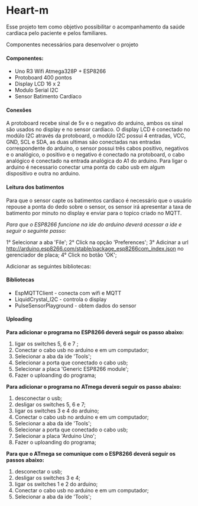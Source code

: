 # Heart-m

Esse projeto tem como objetivo possibilitar o acompanhamento da saúde cardiaca pelo paciente e pelos familiares.

Componentes necessários para desenvolver o projeto


#### Componentes:

- Uno R3 Wifi Atmega328P + ESP8266
- Protoboard 400 pontos
- Display LCD 16 x 2
- Modulo Serial I2C
- Sensor Batimento Cardíaco


#### Conexões
A protoboard recebe sinal de 5v e o negativo do arduino, ambos os sinal são usados no display e no sensor cardiaco. O display LCD é conectado no modúlo I2C através da protoboard, o modúlo I2C possui 4 entradas, VCC, GND, SCL e SDA, as duas ultimas são conectadas nas entradas correspondente do arduino, o sensor possui três cabos positivo, negativos e o analógico, o positivo e o negativo é conectado na protoboard, o cabo analógico é conectado na entrada analógica do A1 do arduino.
Para ligar o arduino é necessario conectar uma ponta do cabo usb em algum dispositivo e outra no arduino. 

#### Leitura dos batimentos
Para que o sensor capte os batimentos cardiaco é necessário que o usuário repouse a ponta do dedo sobre o sensor, os sensor irá apresentar a taxa de batimento por minuto no display e enviar para o topico criado no MQTT.


*Para que o ESP8266 funcione na ide do arduino deverá acessar a ide e seguir o seguinte passo:*


1° Selecionar a aba 'File';
2° Click na opção 'Preferences';
3° Adicinar a url http://arduino.esp8266.com/stable/package_esp8266com_index.json no gerenciador de placa;
4° Click no botão 'OK';

Adicionar as seguintes bibliotecas:

#### Bibliotecas
- EspMQTTClient - conecta com wifi e MQTT
- LiquidCrystal_I2C - controla o display
- PulseSensorPlayground - obtem dados do sensor

#### Uploading

**Para adicionar o programa no ESP8266 deverá seguir os passo abaixo:**


1. ligar os switches 5, 6 e 7 ;
2. Conectar o cabo usb no arduino e em um computador;
3. Selecionar a aba da ide 'Tools';
4. Selecionar a porta que conectado o cabo usb;
5. Selecionar a placa 'Generic ESP8266 module';
6. Fazer o uploanding do programa;


**Para adicionar o programa no ATmega deverá seguir os passo abaixo:**


1. desconectar o usb;
2. desligar os switches 5, 6 e 7;
3. ligar os switches 3 e 4 do arduino;
4. Conectar o cabo usb no arduino e em um computador;
5. Selecionar a aba da ide 'Tools';
6. Selecionar a porta que conectado o cabo usb;
7. Selecionar a placa 'Arduino Uno';
8. Fazer o uploanding do programa;


**Para que o ATmega se comunique com o ESP8266 deverá seguir os passos abaixo:**


1. desconectar o usb;
2. desligar os switches 3 e 4;
3. ligar os switches 1 e 2 do arduino;
4. Conectar o cabo usb no arduino e em um computador;
5. Selecionar a aba da ide 'Tools';




